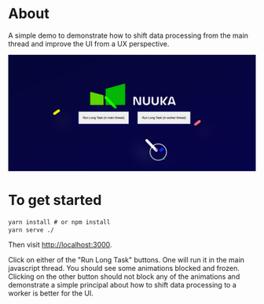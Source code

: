 # About

A simple demo to demonstrate how to shift data processing from the main thread and improve the UI from a UX perspective.

![Screenshot of demo](./screenshot.png)

# To get started

```
yarn install # or npm install
yarn serve ./
```

Then visit [http://localhost:3000](http://localhost:3000).

Click on either of the "Run Long Task" buttons. One will run it in the main javascript thread. You should see some animations blocked and frozen. Clicking on the other button should not block any of the animations and demonstrate a simple principal about how to shift data processing to a worker is better for the UI.
